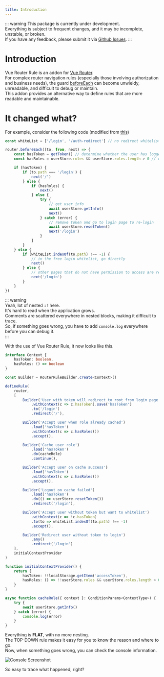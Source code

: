 ```yaml
---
title: Introduction
---
```


::: warning
This package is currently under development.  
Everything is subject to frequent changes, and it may be incomplete, unstable, or broken.  
If you have any feedback, please submit it via [Github Issues](https://github.com/emu-rabbit/vue-router-rule/issues).
:::

# Introduction
Vue Router Rule is an addon for [Vue Router](https://router.vuejs.org/).  
For complex router navigation rules (especially those involving authorization and business needs), the guard [beforeEach](https://router.vuejs.org/guide/advanced/navigation-guards.html#global-before-guards) can become unwieldy, unreadable, and difficult to debug or maintain.  
This addon provides an alternative way to define rules that are more readable and maintainable.

# It changed what?

For example, consider the following code (modified from [this](https://github.com/youlaitech/vue3-element-admin/blob/master/src/permission.ts))
```ts
const whiteList = ['/login', '/auth-redirect'] // no redirect whitelist

router.beforeEach((to, from, next) => {
    const hasToken = getToken() // determine whether the user has logged in
    const hasRoles = userStore.roles && userStore.roles.length > 0 // determine whether the user has obtained his permission roles through getInfo

    if (hasToken) {
        if (to.path === '/login') {
            next('/')
        } else {
            if (hasRoles) {
                next()
            } else {
                try {
                    // get user info
                    await userStore.getInfo()
                    next()
                } catch (error) {
                    // remove token and go to login page to re-login
                    await userStore.resetToken()
                    next('/login')
                }
            }
        }
    } else {
        if (whiteList.indexOf(to.path) !== -1) {
            // in the free login whitelist, go directly
            next()
        } else {
            // other pages that do not have permission to access are redirected to the login page.
            next('/login')
        }
    }
})
```
::: warning  
Yeah, lot of nested `if` here.  
It's hard to read when the application grows.  
Comments are scattered everywhere in nested blocks, making it difficult to trace.  
So, if something goes wrong, you have to add `console.log` everywhere before you can debug it.  
:::

With the use of Vue Router Rule, it now looks like this.
```ts
interface Context {
    hasToken: boolean,
    hasRoles: () => boolean
}

const Builder = RouterRuleBuilder.create<Context>()

defineRule(
    router,
    [
        Builder('User with token will redirect to root from login page')
            .withContext(c => c.hasToken).save('hasToken')
            .to('/login')
            .redirect('/'),

        Builder('Accept user when role already cached')
            .load('hasToken')
            .withContext(c => c.hasRoles())
            .accept(),

        Builder('Cache user role')
            .load('hasToken')
            .do(cacheRole)
            .continue(),

        Builder('Accept user on cache success')
            .load('hasToken')
            .withContext(c => c.hasRoles())
            .accept(),

        Builder('Logout on cache failed')
            .load('hasToken')
            .do(() => userStore.resetToken())
            .redirect('/login'),

        Builder('Accept user without token but want to whitelist')
            .withContext(c => !c.hasToken)
            .to(to => whiteList.indexOf(to.path) !== -1)
            .accept(),

        Builder('Redirect user without token to login')
            .any()
            .redirect('/login')
    ],
    initialContextProvider
)

function initialContextProvider() {
    return {
        hasToken: !!localStorage.getItem('accessToken'),
        hasRoles: () => !!userStore.roles && userStore.roles.length > 0
    }
}

async function cacheRole({ context }: ConditionParams<ContextType>) {
    try {
        await userStore.getInfo()
    } catch (error) {
        console.log(error)
    }
}
```

Everything is **FLAT**, with no more nesting.  
The TOP-DOWN rule makes it easy for you to know the reason and where to go.  
Now, when something goes wrong, you can check the console information. 

![Console Screenshot](/images/console.png)

So easy to trace what happened, right?
